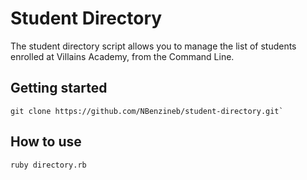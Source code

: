 # Student Directory

The student directory script allows you to manage the list of students enrolled at Villains Academy, from the Command Line.

## Getting started

```shell
git clone https://github.com/NBenzineb/student-directory.git`
```


## How to use

```shell
ruby directory.rb
```


